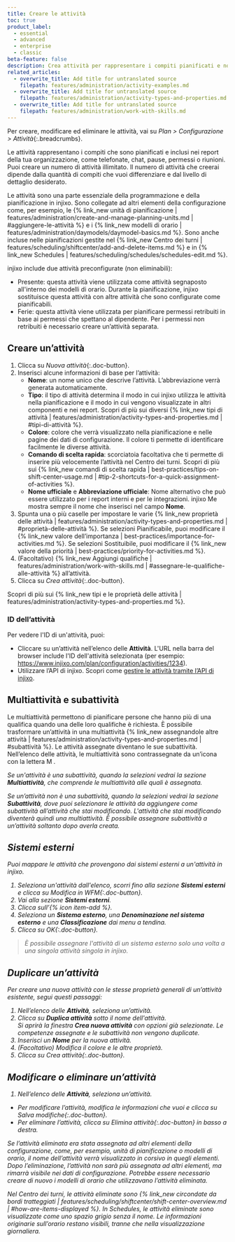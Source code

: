 ```yaml
---
title: Creare le attività
toc: true
product_label:
  - essential
  - advanced
  - enterprise
  - classic
beta-feature: false
description: Crea attività per rappresentare i compiti pianificati e non pianificati nella tua organizzazione.
related_articles:
  - overwrite_title: Add title for untranslated source
    filepath: features/administration/activity-examples.md
  - overwrite_title: Add title for untranslated source
    filepath: features/administration/activity-types-and-properties.md
  - overwrite_title: Add title for untranslated source
    filepath: features/administration/work-with-skills.md
---
```


Per creare, modificare ed eliminare le attività, vai su _Plan > Configurazione > Attività_{:.breadcrumbs}.

Le attività rappresentano i compiti che sono pianificati e inclusi nei report della tua organizzazione, come telefonate, chat, pause, permessi o riunioni. Puoi creare un numero di attività illimitato. Il numero di attività che creerai dipende dalla quantità di compiti che vuoi differenziare e dal livello di dettaglio desiderato.

Le attività sono una parte essenziale della programmazione e della pianificazione in injixo. Sono collegate ad altri elementi della configurazione come, per esempio, le {% link_new unità di pianificazione | features/administration/create-and-manage-planning-units.md | #aggiungere-le-attività %} e i {% link_new modelli di orario | features/administration/daymodels/daymodel-basics.md %}. Sono anche incluse nelle pianificazioni gestite nel {% link_new Centro dei turni | features/scheduling/shiftcenter/add-and-delete-items.md %} e in {% link_new Schedules | features/scheduling/schedules/schedules-edit.md %}.

injixo include due attività preconfigurate (non eliminabili):

- Presente: questa attività viene utilizzata come attività segnaposto all'interno dei modelli di orario. Durante la pianificazione, injixo sostituisce questa attività con altre attività che sono configurate come pianificabili.
- Ferie: questa attività viene utilizzata per pianificare permessi retribuiti in base ai permessi che spettano al dipendente. Per i permessi non retribuiti è necessario creare un’attività separata.

## Creare un’attività

1. Clicca su _Nuova attività_{:.doc-button}.
2. Inserisci alcune informazioni di base per l’attività:
   - **Nome**: un nome unico che descrive l’attività. L’abbreviazione verrà generata automaticamente.
   - **Tipo**: il tipo di attività determina il modo in cui injixo utilizza le attività nella pianificazione e il modo in cui vengono visualizzate in altri componenti e nei report. Scopri di più sui diversi {% link_new tipi di attività | features/administration/activity-types-and-properties.md | #tipi-di-attività %}.
   - **Colore**: colore che verrà visualizzato nella pianificazione e nelle pagine dei dati di configurazione. Il colore ti permette di identificare facilmente le diverse attività.
   - **Comando di scelta rapida**: scorciatoia facoltativa che ti permette di inserire più velocemente l’attività nel Centro dei turni. Scopri di più sui {% link_new comandi di scelta rapida | best-practices/tips-on-shift-center-usage.md | #tip-2-shortcuts-for-a-quick-assignment-of-activities %}.
   - **Nome ufficiale** e **Abbreviazione ufficiale**: Nome alternativo che può essere utilizzato per i report interni e per le integrazioni. injixo Me mostra sempre il nome che inserisci nel campo **Nome**.
3. Spunta una o più caselle per impostare le varie {% link_new proprietà delle attività | features/administration/activity-types-and-properties.md | #proprietà-delle-attività %}.
   Se selezioni Pianificabile, puoi modificare il {% link_new valore dell’importanza | best-practices/importance-for-activities.md %}.
   Se selezioni Sostituibile, puoi modificare il {% link_new valore della priorità | best-practices/priority-for-activities.md %}.
4. (Facoltativo) {% link_new Aggiungi qualifiche | features/administration/work-with-skills.md | #assegnare-le-qualifiche-alle-attività %} all’attività.
5. Clicca su _Crea attività_{:.doc-button}.

Scopri di più sui {% link_new tipi e le proprietà delle attività | features/administration/activity-types-and-properties.md %}.

### ID dell’attività

Per vedere l'ID di un'attività, puoi:

- Cliccare su un’attività nell’elenco delle **Attività**. L'URL nella barra del browser include l'ID dell'attività selezionata (per esempio: https://www.injixo.com/plan/configuration/activities/1234).
- Utilizzare l’API di injixo. Scopri come [gestire le attività tramite l’API di injixo](https://api.injixo.com/resources/schedules/activities).

## Multiattività e subattività

Le multiattività permettono di pianificare persone che hanno più di una qualifica quando una delle loro qualifiche è richiesta. È possibile trasformare un’attività in una multiattività {% link_new assegnandole altre attività | features/administration/activity-types-and-properties.md | #subattività %}. Le attività assegnate diventano le sue subattività. Nell’elenco delle attività, le multiattività sono contrassegnate da un’icona con la lettera M <em class="multiactivity-icon">.

Se un'attività è una subattività, quando la selezioni vedrai la sezione **Multiattività**, che comprende le multiattività alle quali è assegnata.

Se un’attività non è una subattività, quando la selezioni vedrai la sezione **Subattività**, dove puoi selezionare le attività da aggiungere come subattività all’attività che stai modificando. L'attività che stai modificando diventerà quindi una multiattività.
È possibile assegnare subattività a un’attività soltanto dopo averla creata.

## Sistemi esterni

<!-- will be made obsolete by the new activity mapping page. Will require a separate article -->

Puoi mappare le attività che provengono dai sistemi esterni a un'attività in injixo.

1. Seleziona un'attività dall'elenco, scorri fino alla sezione **Sistemi esterni** e clicca su _Modifica in WFM_{:.doc-button}.
2. Vai alla sezione **Sistemi esterni**.
3. Clicca sull’{% icon item-add %}.
4. Seleziona un **Sistema esterno**, una **Denominazione nel sistema esterno** e una **Classificazione** dai menu a tendina.
5. Clicca su _OK_{:.doc-button}.

> È possibile assegnare l'attività di un sistema esterno solo una volta a una singola attività singola in injixo.

## Duplicare un’attività

Per creare una nuova attività con le stesse proprietà generali di un’attività esistente, segui questi passaggi:

1. Nell’elenco delle **Attività**, seleziona un’attività.
2. Clicca su **Duplica attività** sotto il nome dell'attività.  
   Si aprirà la finestra **Crea nuova attività** con opzioni già selezionate. Le competenze assegnate e le subattività non vengono duplicate.
3. Inserisci un **Nome** per la nuova attività.
4. (Facoltativo) Modifica il colore e le altre proprietà.
5. Clicca su _Crea attività_{:.doc-button}.

## Modificare o eliminare un’attività

1. Nell’elenco delle **Attività**, seleziona un’attività.

- Per modificare l’attività, modifica le informazioni che vuoi e clicca su _Salva modifiche_{:.doc-button}.
- Per eliminare l’attività, clicca su _Elimina attività_{:.doc-button} in basso a destra.

Se l’attività eliminata era stata assegnata ad altri elementi della configurazione, come, per esempio, unità di pianificazione o modelli di orario, il nome dell’attività verrà visualizzato in corsivo in quegli elementi. Dopo l’eliminazione, l’attività non sarà più assegnata ad altri elementi, ma rimarrà visibile nei dati di configurazione. Potrebbe essere necessario creare di nuovo i modelli di orario che utilizzavano l’attività eliminata.

Nel Centro dei turni, le attività eliminate sono {% link_new circondate da bordi tratteggiati | features/scheduling/shiftcenter/shift-center-overview.md | #how-are-items-displayed %}. In Schedules, le attività eliminate sono visualizzate come uno spazio grigio senza il nome. Le informazioni originarie sull’orario restano visibili, tranne che nella visualizzazione giornaliera.
